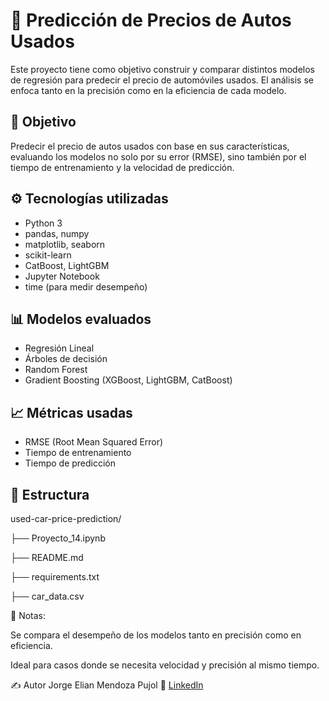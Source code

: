 # 🚗 Predicción de Precios de Autos Usados

Este proyecto tiene como objetivo construir y comparar distintos modelos de regresión para predecir el precio de automóviles usados. El análisis se enfoca tanto en la precisión como en la eficiencia de cada modelo.

## 🎯 Objetivo

Predecir el precio de autos usados con base en sus características, evaluando los modelos no solo por su error (RMSE), sino también por el tiempo de entrenamiento y la velocidad de predicción.

## ⚙️ Tecnologías utilizadas

- Python 3
- pandas, numpy
- matplotlib, seaborn
- scikit-learn
- CatBoost, LightGBM
- Jupyter Notebook
- time (para medir desempeño)

## 📊 Modelos evaluados

- Regresión Lineal
- Árboles de decisión
- Random Forest
- Gradient Boosting (XGBoost, LightGBM, CatBoost)

## 📈 Métricas usadas

- RMSE (Root Mean Squared Error)
- Tiempo de entrenamiento
- Tiempo de predicción

## 📁 Estructura
used-car-price-prediction/

├── Proyecto_14.ipynb

├── README.md

├── requirements.txt

├── car_data.csv

💬 Notas:

Se compara el desempeño de los modelos tanto en precisión como en eficiencia.

Ideal para casos donde se necesita velocidad y precisión al mismo tiempo.

✍️ Autor
Jorge Elian Mendoza Pujol
🔗 [LinkedIn](www.linkedin.com/in/jorge-elian-mendoza-pujol-359500283)  

